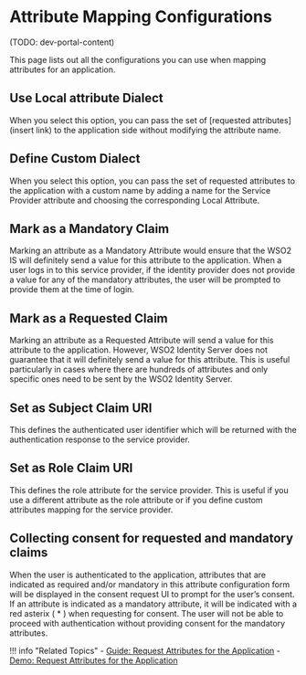 # Attribute Mapping Configurations

(TODO: dev-portal-content)

This page lists out all the configurations you can use when mapping attributes for an application.

## Use Local attribute Dialect

When you select this option, you can pass the set of [requested attributes](insert link) to the application side without modifying the 
attribute name.

## Define Custom Dialect

When you select this option, you can pass the set of requested attributes to the application with a custom name by adding a 
name for the Service Provider attribute and choosing the corresponding Local Attribute.

## Mark as a Mandatory Claim

Marking an attribute as a Mandatory Attribute would ensure that the WSO2 IS will definitely send a value for this attribute to the 
application.  When a user logs in to this service provider, if the identity provider does not provide a value for any of
the mandatory attributes, the user will be prompted to provide them at the time of login.

## Mark as a Requested Claim

Marking an attribute as a Requested Attribute will send a value for this attribute to the application. However, WSO2 Identity Server does not 
guarantee that it will definitely send a value for this attribute. This is useful particularly in cases where there are 
hundreds of attributes and only specific ones need to be sent by the WSO2 Identity Server.

## Set as Subject Claim URI

This defines the authenticated user identifier which will be returned with the authentication response to the service 
provider.

## Set as Role Claim URI

This defines the role attribute for the service provider. This is useful if you use a different attribute as the role attribute or 
if you define custom attributes mapping for the service provider.

## Collecting consent for requested and mandatory claims

When the user is authenticated to the application, attributes that are indicated as required and/or mandatory in this attribute 
configuration form will be displayed in the consent request UI to prompt for the user’s consent.
If an attribute is indicated as a mandatory attribute, it will be indicated with a red asterix ( * ) when requesting for consent.
The user will not be able to proceed with authentication without providing consent for the mandatory attributes.

!!! info "Related Topics"
    - [Guide: Request Attributes for the Application](../request-attributes)
    - [Demo: Request Attributes for the Application](TODO:insert-link-to-sample)
